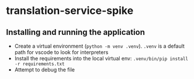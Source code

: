 # translation-service-spike

## Installing and running the application

* Create a virtual environment (`python -m venv .venv`). `.venv` is a default path for vscode to look for interpreters
* Install the requirements into the local virtual env: `.venv/bin/pip install -r requirements.txt`
* Attempt to debug the file
